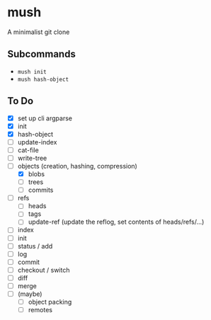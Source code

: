 # mush
A minimalist git clone

## Subcommands
- `mush init`
- `mush hash-object`

## To Do
- [X] set up cli argparse
- [X] init
- [X] hash-object
- [ ] update-index
- [ ] cat-file
- [ ] write-tree
- [ ] objects (creation, hashing, compression)
    - [X] blobs
    - [ ] trees
    - [ ] commits
- [ ] refs
    - [ ] heads
    - [ ] tags
    - [ ] update-ref (update the reflog, set contents of heads/refs/...)
- [ ] index
- [ ] init
- [ ] status / add
- [ ] log
- [ ] commit
- [ ] checkout / switch
- [ ] diff
- [ ] merge
- [ ] (maybe)
    - [ ] object packing
    - [ ] remotes
